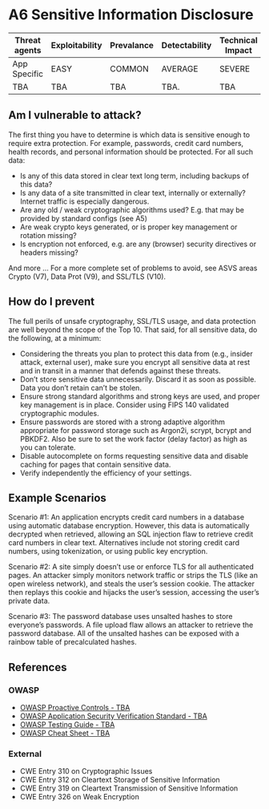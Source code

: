 # A6 Sensitive Information Disclosure

| Threat agents | Exploitability | Prevalance | Detectability | Technical Impact | Business Impacts |
| --- | --- | --- | --- | --- | --- |
| App Specific |  EASY | COMMON | AVERAGE | SEVERE | App Specific | 
| TBA | TBA | TBA | TBA. | TBA |

## Am I vulnerable to attack?
The first thing you have to determine is which data is sensitive enough to require extra protection. For example, passwords, credit card numbers, health records, and personal information should be protected. For all such data:
* Is any of this data stored in clear text long term, including backups of this data?
* Is any data of a site transmitted in clear text, internally or externally? Internet traffic is especially dangerous.
* Are any old / weak cryptographic algorithms used? E.g. that may be provided by standard configs (see A5)
* Are weak crypto keys generated, or is proper key management or rotation missing?
* Is encryption not enforced, e.g. are any (browser) security directives or headers missing?

And more … For a more complete set of problems to avoid, see ASVS areas Crypto (V7), Data Prot (V9), and SSL/TLS (V10).

## How do I prevent
The full perils of unsafe cryptography, SSL/TLS usage, and data protection are well beyond the scope of the Top 10. That said, for all sensitive data, do the following, at a minimum:

* Considering the threats you plan to protect this data from (e.g., insider attack, external user), make sure you encrypt all sensitive data at rest and in transit in a manner that defends against these threats.
* Don’t store sensitive data unnecessarily. Discard it as soon as possible. Data you don’t retain can’t be stolen.
* Ensure strong standard algorithms and strong keys are used, and proper key management is in place. Consider using FIPS 140 validated cryptographic modules.
* Ensure passwords are stored with a strong adaptive algorithm appropriate for password storage such as Argon2i, scrypt, bcrypt and PBKDF2. Also be sure to set the work factor (delay factor) as high as you can tolerate.
* Disable autocomplete on forms requesting sensitive data and disable caching for pages that contain sensitive data.
* Verify independently the efficiency of your settings.


## Example Scenarios
Scenario #1: An application encrypts credit card numbers in a database using automatic database encryption. However, this data is automatically decrypted when retrieved, allowing an SQL injection flaw to retrieve credit card numbers in clear text. Alternatives include not storing credit card numbers, using tokenization, or using public key encryption.

Scenario #2: A site simply doesn’t use or enforce TLS for all authenticated pages. An attacker simply monitors network traffic or strips the TLS (like an open wireless network), and steals the user’s session cookie. The attacker then replays this cookie and hijacks the user’s session, accessing the user’s private data.

Scenario #3: The password database uses unsalted hashes to store everyone’s passwords. A file upload flaw allows an attacker to retrieve the password database. All of the unsalted hashes can be exposed with a rainbow table of precalculated hashes.

## References

### OWASP

* [OWASP Proactive Controls - TBA]()
* [OWASP Application Security Verification Standard - TBA]()
* [OWASP Testing Guide - TBA]()
* [OWASP Cheat Sheet - TBA]()

### External

* CWE Entry 310 on Cryptographic Issues
* CWE Entry 312 on Cleartext Storage of Sensitive Information
* CWE Entry 319 on Cleartext Transmission of Sensitive Information
* CWE Entry 326 on Weak Encryption
